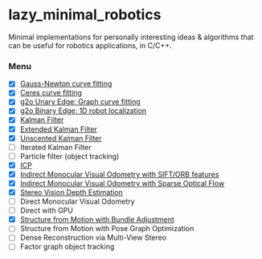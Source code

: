 # lazy_minimal_robotics
Minimal implementations for personally interesting ideas &amp; algorithms that can be useful for robotics applications, in C/C++.

### Menu

- [x] [Gauss-Newton curve fitting](/NonLinearOpt/GaussNewton)
- [x] [Ceres curve fitting](/NonLinearOpt/Ceres)
- [x] [g2o Unary Edge: Graph curve fitting](/NonLinearOpt/GraphOpt#unary-edge-example)
- [x] [g2o Binary Edge: 1D robot localization](/NonLinearOpt/GraphOpt#binary-edge-example)
- [x] [Kalman Filter](/KalmanFilter)
- [x] [Extended Kalman Filter](/ExtendedKalmanFilter)
- [x] [Unscented Kalman Filter](/UnscentedKalmanFilter)
- [ ] Iterated Kalman Filter
- [ ] Particle filter (object tracking)
- [x] [ICP](/ICP)
- [x] [Indirect Monocular Visual Odometry with SIFT/ORB features](/VisualOdometry/Indirect/matching)
- [x] [Indirect Monocular Visual Odometry with Sparse Optical Flow](/VisualOdometry/Indirect/tracking)
- [x] [Stereo Vision Depth Estimation](/StereoDepth)
- [ ] Direct Monocular Visual Odometry
- [ ] Direct with GPU
- [x] [Structure from Motion with Bundle Adjustment](/SFM)
- [ ] Structure from Motion with Pose Graph Optimization
- [ ] Dense Reconstruction via Multi-View Stereo
- [ ] Factor graph object tracking